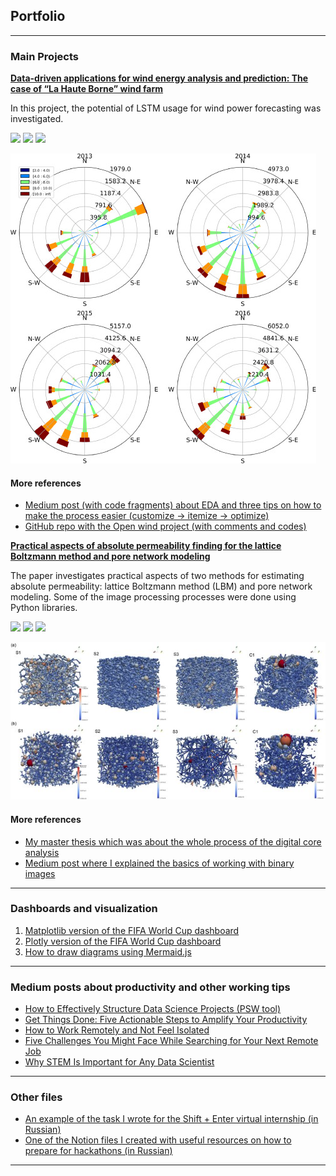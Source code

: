## Portfolio

---

### Main Projects 
**[Data-driven applications for wind energy analysis and prediction: The case of “La Haute Borne” wind farm](https://www.sciencedirect.com/science/article/pii/S2772508122000382)**

In this project, the potential of LSTM usage for wind power forecasting was investigated.

[![](https://img.shields.io/badge/Python-white?logo=Python)](#) [![](https://img.shields.io/badge/Jupyter-white?logo=Jupyter)](#) [![](https://img.shields.io/badge/TensorFlow-white?logo=tensorflow)](#)

<img src="images/fig1.jpg?raw=true"/>

#### More references
- [Medium post (with code fragments) about EDA and three tips on how to make the process easier (customize → itemize → optimize)](https://towardsdatascience.com/practical-tips-for-improving-exploratory-data-analysis-1c43b3484577)
- [GitHub repo with the Open wind project (with comments and codes)](https://github.com/Mandzhi/Open-wind-project)

**[Practical aspects of absolute permeability finding for the lattice Boltzmann method and pore network modeling](https://www.sciencedirect.com/science/article/abs/pii/S0378437121005227)**

The paper investigates practical aspects of two methods for estimating absolute permeability: lattice Boltzmann method (LBM) and pore network modeling. Some of the image processing processes were done using Python libraries.

[![](https://img.shields.io/badge/Python-white?logo=Python)](#) [![](https://img.shields.io/badge/ParaView-white?logo=ParaView)](#) [![](https://img.shields.io/badge/Jupyter-white?logo=Jupyter)](#)

<img src="images/fig2.jpg?raw=true"/>

#### More references
- [My master thesis which was about the whole process of the digital core analysis](https://ntnuopen.ntnu.no/ntnu-xmlui/handle/11250/2451532)
- [Medium post where I explained the basics of working with binary images](https://medium.com/towards-artificial-intelligence/the-brief-history-of-binary-images-c4dacf40ce95)
  
---

### Dashboards and visualization
1. [Matplotlib version of the FIFA World Cup dashboard](https://medium.com/geekculture/how-to-customize-infographics-in-python-tips-and-tricks-e1818aac180f)
2. [Plotly version of the FIFA World Cup dashboard](https://medium.com/towards-data-science/creating-a-better-dashboard-myth-or-reality-3d355b03e52c)
3. [How to draw diagrams using Mermaid.js](https://medium.com/ai-advances/how-to-draw-diagrams-using-mermaid-js-97c41f814bbd)

---

### Medium posts about productivity and other working tips 

- [How to Effectively Structure Data Science Projects (PSW tool)](https://towardsdatascience.com/how-to-effectively-structure-data-science-projects-85f717e65c75)
- [Get Things Done: Five Actionable Steps to Amplify Your Productivity](https://code.likeagirl.io/get-things-done-five-actionable-steps-to-amplify-your-productivity-9ec628499677)
- [How to Work Remotely and Not Feel Isolated](https://medium.com/towards-data-science/how-to-work-remotely-and-not-feel-isolated-aa0638e9bfc0)
- [Five Challenges You Might Face While Searching for Your Next Remote Job](https://medium.com/code-like-a-girl/five-challenges-you-might-face-while-searching-for-your-next-remote-job-8a4ade626f57)
- [Why STEM Is Important for Any Data Scientist](https://medium.com/towards-data-science/why-stem-is-important-for-any-data-scientist-45b8ec1d445d)

---

### Other files
- [An example of the task I wrote for the Shift + Enter virtual internship (in Russian)](https://github.com/simonyelisey/Shift-Enter/blob/main/Problems.docx.pdf)
- [One of the Notion files I created with useful resources on how to prepare for hackathons (in Russian)](https://roasted-iron-2d2.notion.site/Hack-Change-2022-by-Changellenge-7b2f2c3d00774ec8b8f786bbe505b92a)

---
